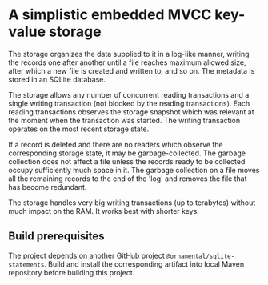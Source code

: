 # A simplistic embedded MVCC key-value storage

The storage organizes the data supplied to it in a log-like manner, writing
the records one after another until a file reaches maximum allowed size, after which
a new file is created and written to, and so on. The metadata is stored in an SQLite
database.

The storage allows any number of concurrent reading transactions and a single 
writing transaction (not blocked by the reading transactions). Each reading transactions
observes the storage snapshot which was relevant at the moment when the transaction
was started. The writing transaction operates on the most recent storage state.

If a record is deleted and there are no readers which observe the corresponding storage
state, it may be garbage-collected. The garbage collection does not affect
a file unless the records ready to be collected occupy sufficiently much space in it.
The garbage collection on a file moves all the remaining records to the end of the 'log' and
removes the file that has become redundant.
 
The storage handles very big writing transactions (up to terabytes) without much impact
on the RAM. It works best with shorter keys.

## Build prerequisites

The project depends on another GitHub project `@ornamental/sqlite-statements`. 
Build and install the corresponding artifact into local Maven repository before building
this project.